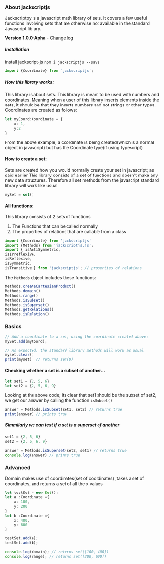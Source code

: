 ### About jackscriptjs
Jackscriptpy is a javascript math library of sets. It covers a few useful functions involving sets that are otherwise not available in the standard Javascript library.

**Version 1.0.0-Apha**  - [Change log](CHANGELOG.md)

##### Installation
install jackscript-js
`npm i jackscriptjs --save`

```javascript
import {Coordinate} from 'jackscriptjs';
```
##### How this library works:
This library is about sets.
This library is meant to be used with numbers and coordinates. Meaning when a user of this library inserts elements inside the sets, it should be that they inserts numbers and not strings or other types.
Coordinates are created as follows:
```typescript 
let myCoord:Coordinate = {
	x: 1,
	y:2
}
```   
From the above example, a coordinate is being created(which is a normal object in javascript) but has the Coordinate type(if using typescript)


#### How to create a set:
Sets are created how you would normally create your set in javascript; as said earlier This library consists of a set of functions and doesn't make any new data structures.
Therefore all set methods from the javascript standard library will work like usual
```javascript 
mySet = set()
```
#### All functions:
This library consists of 2 sets of functions
1. The Functions that can be called normally
2. The properties of relations that are callable from a class
```typescript
import {Coordinate} from 'jackscriptjs'
import {Methods} from 'jackscriptjs.js';
import { isAntiSymmetric, 
isIrreflexive, 
isReflexive, 
isSymmetric, 
isTransitive } from 'jackscriptjs'; // properties of relations
```

The `Methods` object includes these functions:
```typescript
Methods.createCartesianProduct()
Methods.domain()
Methods.range()
Methods.isSubset()
Methods.isSuperset()
Methods.getRelations()
Methods.isRelation()
```

### Basics
```javascript
// Add a coordinate to a set, using the coordinate created above:
mySet.add(myCoord);

// As expected, the standard library methods will work as usual
myset.clear()
print(myset)  // returns set(0)
```

#### Checking whether a set is a subset of another...
```javascript
let set1 = {2, 5, 6}
let set2 = {2, 5, 6, 9}
```
Looking at the above code; its clear that set1 should be the subset of set2, we get our answer by calling the function `isSubset()`
```javascript
answer = Methods.isSubset(set1, set2) // returns true 
print(answer) // prints true
```

<h5>Simmilarly we can test if a set is a superset of another</h5>

```javascript
set1 = {2, 5, 6}
set2 = {2, 5, 6, 9}

answer = Methods.isSuperset(set2, set1) // returns true 
console.log(answer) // prints true
```

### Advanced
Domain makes use of coordinates(set of coordinates) ,takes a set of coordinates, and returns a set of all the x values

```typescript
let testSet = new Set();
let a :Coordinate ={
	x: 100,
	y: 200
}
let b :Coordinate ={
	x: 400,
	y: 600
}

testSet.add(a);
testSet.add(b);

console.log(domain); // returns set([100, 400])
console.log(range); // returns set([200, 600])
```

